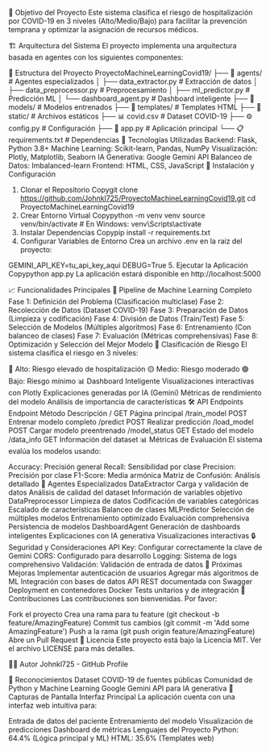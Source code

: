 🎯 Objetivo del Proyecto
Este sistema clasifica el riesgo de hospitalización por COVID-19 en 3 niveles (Alto/Medio/Bajo) para facilitar la prevención temprana y optimizar la asignación de recursos médicos.

🏗️ Arquitectura del Sistema
El proyecto implementa una arquitectura basada en agentes con los siguientes componentes:

📁 Estructura del Proyecto
ProyectoMachineLearningCovid19/
├── 🤖 agents/                 # Agentes especializados
│   ├── data_extractor.py      # Extracción de datos
│   ├── data_preprocessor.py   # Preprocesamiento
│   ├── ml_predictor.py        # Predicción ML
│   └── dashboard_agent.py     # Dashboard inteligente
├── 🧠 models/                 # Modelos entrenados
├── 🎨 templates/              # Templates HTML
├── 📁 static/                 # Archivos estáticos
├── 📊 covid.csv              # Dataset COVID-19
├── ⚙️ config.py              # Configuración
├── 🚀 app.py                 # Aplicación principal
└── 📋 requirements.txt       # Dependencias
🔧 Tecnologías Utilizadas
Backend: Flask, Python 3.8+
Machine Learning: Scikit-learn, Pandas, NumPy
Visualización: Plotly, Matplotlib, Seaborn
IA Generativa: Google Gemini API
Balanceo de Datos: Imbalanced-learn
Frontend: HTML, CSS, JavaScript
🚀 Instalación y Configuración
1. Clonar el Repositorio
Copygit clone https://github.com/Johnkl725/ProyectoMachineLearningCovid19.git
cd ProyectoMachineLearningCovid19
2. Crear Entorno Virtual
Copypython -m venv venv
source venv/bin/activate  # En Windows: venv\Scripts\activate
3. Instalar Dependencias
Copypip install -r requirements.txt
4. Configurar Variables de Entorno
Crea un archivo .env en la raíz del proyecto:

GEMINI_API_KEY=tu_api_key_aqui
DEBUG=True
5. Ejecutar la Aplicación
Copypython app.py
La aplicación estará disponible en http://localhost:5000

📈 Funcionalidades Principales
🔄 Pipeline de Machine Learning Completo
Fase 1: Definición del Problema (Clasificación multiclase)
Fase 2: Recolección de Datos (Dataset COVID-19)
Fase 3: Preparación de Datos (Limpieza y codificación)
Fase 4: División de Datos (Train/Test)
Fase 5: Selección de Modelos (Múltiples algoritmos)
Fase 6: Entrenamiento (Con balanceo de clases)
Fase 7: Evaluación (Métricas comprehensivas)
Fase 8: Optimización y Selección del Mejor Modelo
🎯 Clasificación de Riesgo
El sistema clasifica el riesgo en 3 niveles:

🔴 Alto: Riesgo elevado de hospitalización
🟡 Medio: Riesgo moderado
🟢 Bajo: Riesgo mínimo
📊 Dashboard Inteligente
Visualizaciones interactivas con Plotly
Explicaciones generadas por IA (Gemini)
Métricas de rendimiento del modelo
Análisis de importancia de características
🛠️ API Endpoints
Endpoint	Método	Descripción
/	GET	Página principal
/train_model	POST	Entrenar modelo completo
/predict	POST	Realizar predicción
/load_model	POST	Cargar modelo preentrenado
/model_status	GET	Estado del modelo
/data_info	GET	Información del dataset
📊 Métricas de Evaluación
El sistema evalúa los modelos usando:

Accuracy: Precisión general
Recall: Sensibilidad por clase
Precision: Precisión por clase
F1-Score: Media armónica
Matriz de Confusión: Análisis detallado
🤖 Agentes Especializados
DataExtractor
Carga y validación de datos
Análisis de calidad del dataset
Información de variables objetivo
DataPreprocessor
Limpieza de datos
Codificación de variables categóricas
Escalado de características
Balanceo de clases
MLPredictor
Selección de múltiples modelos
Entrenamiento optimizado
Evaluación comprehensiva
Persistencia de modelos
DashboardAgent
Generación de dashboards inteligentes
Explicaciones con IA generativa
Visualizaciones interactivas
🔒 Seguridad y Consideraciones
API Key: Configurar correctamente la clave de Gemini
CORS: Configurado para desarrollo
Logging: Sistema de logs comprehensivo
Validación: Validación de entrada de datos
🚀 Próximas Mejoras
 Implementar autenticación de usuarios
 Agregar más algoritmos de ML
 Integración con bases de datos
 API REST documentada con Swagger
 Deployment en contenedores Docker
 Tests unitarios y de integración
🤝 Contribuciones
Las contribuciones son bienvenidas. Por favor:

Fork el proyecto
Crea una rama para tu feature (git checkout -b feature/AmazingFeature)
Commit tus cambios (git commit -m 'Add some AmazingFeature')
Push a la rama (git push origin feature/AmazingFeature)
Abre un Pull Request
📄 Licencia
Este proyecto está bajo la Licencia MIT. Ver el archivo LICENSE para más detalles.

👨‍💻 Autor
Johnkl725 - GitHub Profile

🙏 Reconocimientos
Dataset COVID-19 de fuentes públicas
Comunidad de Python y Machine Learning
Google Gemini API para IA generativa
📱 Capturas de Pantalla
Interfaz Principal
La aplicación cuenta con una interfaz web intuitiva para:

Entrada de datos del paciente
Entrenamiento del modelo
Visualización de predicciones
Dashboard de métricas
Lenguajes del Proyecto
Python: 64.4% (Lógica principal y ML)
HTML: 35.6% (Templates web)
